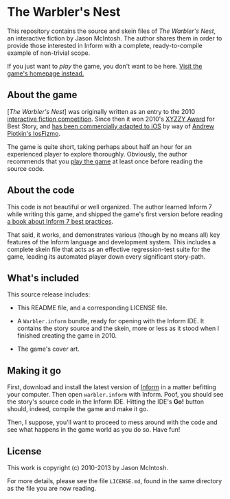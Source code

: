 # The Warbler's Nest

This repository contains the source and skein files of _The Warbler's Nest_, an interactive fiction by Jason McIntosh. The author shares them in order to provide those interested in Inform with a complete, ready-to-compile example of non-trivial scope.

If you just want to _play_ the game, you don't want to be here. [Visit the game's homepage instead.](http://jmac.org/warbler)

## About the game

[_The Warbler's Nest_] was originally written as an entry to the 2010 [interactive fiction competition](http://ifcomp.org). Since then it won 2010's [XYZZY Award](http://xyzzyawards.org) for Best Story, and [has been commercially adapted to iOS](http://orangepeelgames.com/the-warblers-nest.html) by way of [Andrew Plotkin's IosFizmo](https://github.com/erkyrath/iosfizmo). 

The game is quite short, taking perhaps about half an hour for an experienced player to explore thoroughly. Obviously, the author recommends that you [play the game](http://jmac.org/warbler) at least once before reading the source code.

## About the code

This code is not beautiful or well organized. The author learned Inform 7 while writing this game, and shipped the game's first version before reading [a book about Inform 7 best practices](http://inform7.textories.com).

That said, it works, and demonstrates various (though by no means all) key features of the Inform language and development system. This includes a complete skein file that acts as an effective regression-test suite for the game, leading its automated player down every significant story-path. 

## What's included

This source release includes:

* This README file, and a corresponding LICENSE file.

* A `Warbler.inform` bundle, ready for opening with the Inform IDE. It contains the story source and the skein, more or less as it stood when I finished creating the game in 2010.

* The game's cover art.

## Making it go

First, download and install the latest version of [Inform](http://inform7.com) in a matter befitting your computer. Then open `warbler.inform` with Inform. Poof, you should see the story's source code in the Inform IDE. Hitting the IDE's __Go!__ button should, indeed, compile the game and make it go.

Then, I suppose, you'll want to proceed to mess around with the code and see what happens in the game world as you do so. Have fun!

## License 

This work is copyright (c) 2010-2013 by Jason McIntosh.

For more details, please see the file `LICENSE.md`, found in the same directory as the file you are now reading.
